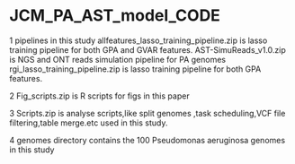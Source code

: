# JCM_PA_AST_model_CODE

1 pipelines in this study
allfeatures_lasso_training_pipeline.zip  is lasso training pipeline for both GPA and GVAR features.
AST-SimuReads_v1.0.zip is NGS and ONT reads simulation pipeline for PA genomes
rgi_lasso_training_pipeline.zip  is lasso training pipeline for both GPA features.

2 Fig_scripts.zip is R scripts for figs in this paper

3 Scripts.zip is analyse scripts,like split genomes ,task scheduling,VCF file filtering,table merge.etc used in this study.

4 genomes directory contains the 100 Pseudomonas aeruginosa genomes in this study
